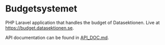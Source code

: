 # Budgetsystemet
PHP Laravel application that handles the budget of Datasektionen. Live at https://budget.datasektionen.se.

API documentation can be found in [API_DOC.md](API_DOC.md).